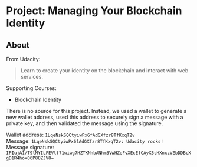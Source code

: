 Project: Managing Your Blockchain Identity
==========================================

About
-----
From Udacity:
> Learn to create your identity on the blockchain and interact with web services.

Supporting Courses:

 * Blockchain Identity

There is no source for this project. Instead, we used a wallet to generate a new wallet address, used this address to securely sign a message with a private key, and then validated the message using the signature.

Wallet address: `1LqeNskSQCtyiwPx6fAdGXfzr8TfKxqT2v`  
Message: `1LqeNskSQCtyiwPx6fAdGXfzr8TfKxqT2v: Udacity rocks!`  
Message signature: `IPIujA1/T9lMYILFEVlf71wiwg7HZTKNnbANhm3VwHZeFvXEcEfCAyX5cHXnxzVEbDDBcXgD1R4hox06P88ZJV8=`
